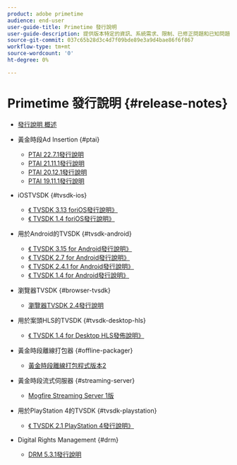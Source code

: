 ```yaml
---
product: adobe primetime
audience: end-user
user-guide-title: Primetime 發行說明
user-guide-description: 提供版本特定的資訊、系統需求、限制、已修正問題和已知問題。
source-git-commit: 037c65b28d3c4d7f09bde89e3a9d4bae86f6f867
workflow-type: tm+mt
source-wordcount: '0'
ht-degree: 0%

---
```



# Primetime 發行說明 {#release-notes}

+ [發行說明 概述](home.md)
+ 黃金時段Ad Insertion {#ptai}

   + [PTAI 22.7.1發行說明](ptai-22x-release-notes.md)
   + [PTAI 21.11.1發行說明](ptai-21x-release-notes.md)
   + [PTAI 20.12.1發行說明](ptai-20x-release-notes.md)
   + [PTAI 19.11.1發行說明](ptai-19x-release-notes.md)
+ iOSTVSDK {#tvsdk-ios}
   + [《 TVSDK 3.13 foriOS發行說明》](tvsdk-3x-ios.md)
   + [《 TVSDK 1.4 foriOS發行說明》](tvsdk-1-4-ios.md)
+ 用於Android的TVSDK {#tvsdk-android}
   + [《 TVSDK 3.15 for Android發行說明》](tvsdk-3x-android.md)
   + [《 TVSDK 2.7 for Android發行說明》](tvsdk-27-android.md)
   + [《 TVSDK 2.4.1 for Android發行說明》](tvsdk-24-android.md)
   + [《 TVSDK 1.4 for Android發行說明》](tvsdk-1-4-android.md)
+ 瀏覽器TVSDK {#browser-tvsdk}
   + [瀏覽器TVSDK 2.4發行說明](tvsdk-24-browser.md)
+ 用於案頭HLS的TVSDK {#tvsdk-desktop-hls}
   + [《 TVSDK 1.4 for Desktop HLS發佈說明》](tvsdk-1-4-desktop-hls.md)
+ 黃金時段離線打包器 {#offline-packager}
   + [黃金時段離線打包程式版本2](offline-packager-2x-release-note.md)
+ 黃金時段流式伺服器 {#streaming-server}
   + [Mogfire Streaming Server 1版](primetime-streaming-server-1x.md)
+ 用於PlayStation 4的TVSDK {#tvsdk-playstation}
   + [《 TVSDK 2.1 PlayStation 4發行說明》](tvsdk-21-ps4.md)
+ Digital Rights Management {#drm}
   + [DRM 5.3.1發行說明](drm-531-release-notes.md)
